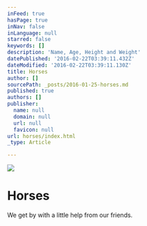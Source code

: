 ```yaml
---
inFeed: true
hasPage: true
inNav: false
inLanguage: null
starred: false
keywords: []
description: 'Name, Age, Height and Weight'
datePublished: '2016-02-22T03:39:11.432Z'
dateModified: '2016-02-22T03:39:11.130Z'
title: Horses
author: []
sourcePath: _posts/2016-01-25-horses.md
published: true
authors: []
publisher:
  name: null
  domain: null
  url: null
  favicon: null
url: horses/index.html
_type: Article

---
```

![](https://the-grid-user-content.s3-us-west-2.amazonaws.com/ac52ee87-7ee1-4a3e-b44f-8100489807fd.jpg)

# Horses

We get by with a little help from our friends.